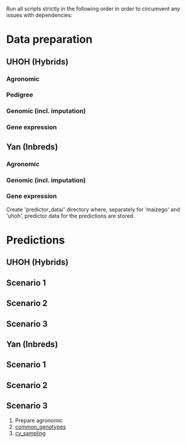 Run all scripts strictly in the following order in order to circumvent any
issues with dependencies:

# Data preparation
## UHOH (Hybrids)
### Agronomic
### Pedigree
### Genomic (incl. imputation)
### Gene expression

## Yan (Inbreds)
### Agronomic
### Genomic (incl. imputation)
### Gene expression


Create 'predictor_data/' directory where, separately for 'maizego' and 'uhoh',
predictor data for the predictions are stored.


# Predictions
## UHOH (Hybrids)
## Scenario 1
## Scenario 2
## Scenario 3

## Yan (Inbreds)
## Scenario 1
## Scenario 2
## Scenario 3

1.   Prepare agronomic 
1.   [common_genotypes](analysis/common_genotypes.R)
2.   [cv_sampling](analysis/cv_sampling.R/)
